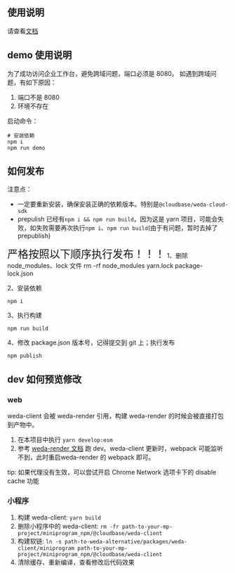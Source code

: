 ## 使用说明

请查看[文档](./docs/%E5%A4%96%E9%83%A8%E6%96%87%E6%A1%A3.md)

## demo 使用说明

为了成功访问企业工作台，避免跨域问题，端口必须是 8080。
如遇到跨域问题，有如下原因：

1. 端口不是 8080
2. 环境不存在

启动命令：

```
# 安装依赖
npm i
npm run demo
```

## 如何发布

注意点：

- 一定要重新安装，确保安装正确的依赖版本。特别是`@cloudbase/weda-cloud-sdk`
- prepulish 已经有`npm i && npm run build`，因为这是 yarn 项目，可能会失败，如失败需要再次执行`npm i`、`npm run build`(由于有问题，暂时去掉了 prepublish)

<font size=5>严格按照以下顺序执行发布！！！</font>
1、删除 node_modules、lock 文件
rm -rf node_modules yarn.lock package-lock.json

2、安装依赖

```
npm i
```

3、执行构建

```
npm run build
```

4、修改 package.json 版本号，记得提交到 git 上；执行发布

```
npm publish
```

## dev 如何预览修改

### web

weda-client 会被 weda-render 引用，构建 weda-render 的时候会被直接打包到产物中。

1. 在本项目中执行 `yarn develop:esm`
2. 参考 [weda-render 文档](../weda-render/CONTRIBUTING.md) 跑 dev。weda-client 更新时，webpack 可能监听不到，此时重启weda-render 的 webpack 即可。

tip: 如果代理没有生效，可以尝试开启 Chrome Network 选项卡下的 disable cache 功能

### 小程序

1. 构建 weda-client: `yarn build`
2. 删除小程序中的 weda-client: `rm -fr path-to-your-mp-project/miniprogram_npm/@cloudbase/weda-client`
3. 构建软链: `ln -s path-to-weda-alternative/packages/weda-client/miniprogram path-to-your-mp-project/miniprogram_npm/@cloudbase/weda-client`
4. 清除缓存、重新编译，查看修改后代码效果
